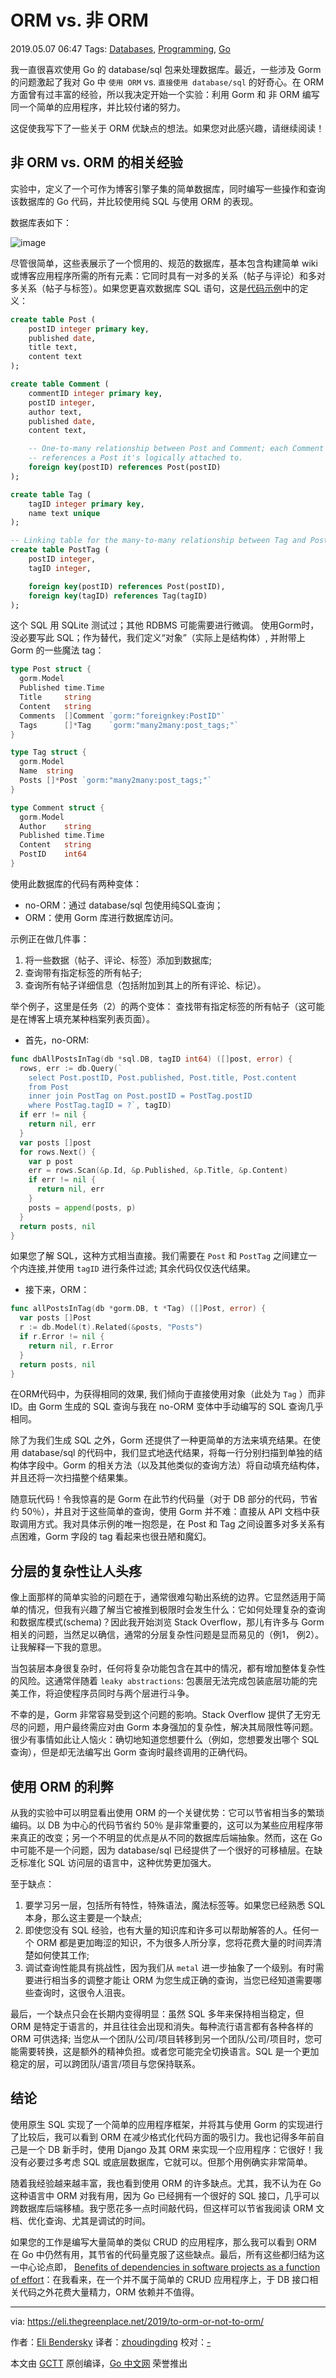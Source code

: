 # ORM vs. 非 ORM

2019.05.07 06:47  Tags: [Databases](https://eli.thegreenplace.net/tag/databases), [Programming](https://eli.thegreenplace.net/tag/programming), [Go](https://eli.thegreenplace.net/tag/go)

我一直很喜欢使用 Go 的 database/sql 包来处理数据库。最近，一些涉及 Gorm 的问题激起了我对 Go 中 `使用 ORM` vs. `直接使用 database/sql` 的好奇心。在 ORM 方面曾有过丰富的经验，所以我决定开始一个实验：利用 Gorm 和 非 ORM 编写同一个简单的应用程序，并比较付诸的努力。

这促使我写下了一些关于 ORM 优缺点的想法。如果您对此感兴趣，请继续阅读！

## 非 ORM vs. ORM 的相关经验

实验中，定义了一个可作为博客引擎子集的简单数据库，同时编写一些操作和查询该数据库的 Go 代码，并比较使用纯 SQL 与使用 ORM 的表现。

数据库表如下：

![image](https://raw.githubusercontent.com/studygolang/gctt-images/master/orm-or-not-orm/ormdbschema.png)

尽管很简单，这些表展示了一个惯用的、规范的数据库，基本包含构建简单 wiki 或博客应用程序所需的所有元素：它同时具有一对多的关系（帖子与评论）和多对多关系（帖子与标签）。如果您更喜欢数据库 SQL 语句，这是[代码示例](https://github.com/eliben/code-for-blog/tree/master/2019/orm-vs-no-orm/sql)中的定义：

```sql
create table Post (
    postID integer primary key,
    published date,
    title text,
    content text
);

create table Comment (
    commentID integer primary key,
    postID integer,
    author text,
    published date,
    content text,

    -- One-to-many relationship between Post and Comment; each Comment
    -- references a Post it's logically attached to.
    foreign key(postID) references Post(postID)
);

create table Tag (
    tagID integer primary key,
    name text unique
);

-- Linking table for the many-to-many relationship between Tag and Post
create table PostTag (
    postID integer,
    tagID integer,

    foreign key(postID) references Post(postID),
    foreign key(tagID) references Tag(tagID)
);
```

这个 SQL 用 SQLite 测试过；其他 RDBMS 可能需要进行微调。 使用Gorm时，没必要写此 SQL；作为替代，我们定义“对象”（实际上是结构体）, 并附带上 Gorm 的一些魔法 tag：

```go
type Post struct {
  gorm.Model
  Published time.Time
  Title     string
  Content   string
  Comments  []Comment `gorm:"foreignkey:PostID"`
  Tags      []*Tag    `gorm:"many2many:post_tags;"`
}

type Tag struct {
  gorm.Model
  Name  string
  Posts []*Post `gorm:"many2many:post_tags;"`
}

type Comment struct {
  gorm.Model
  Author    string
  Published time.Time
  Content   string
  PostID    int64
}
```

使用此数据库的代码有两种变体：
* no-ORM：通过 database/sql 包使用纯SQL查询；
* ORM：使用 Gorm 库进行数据库访问。

示例正在做几件事：
1. 将一些数据（帖子、评论、标签）添加到数据库;
2. 查询带有指定标签的所有帖子;
3. 查询所有帖子详细信息（包括附加到其上的所有评论、标记）。

举个例子，这里是任务（2）的两个变体： 查找带有指定标签的所有帖子（这可能是在博客上填充某种档案列表页面）。

* 首先，no-ORM:

```go
func dbAllPostsInTag(db *sql.DB, tagID int64) ([]post, error) {
  rows, err := db.Query(`
    select Post.postID, Post.published, Post.title, Post.content
    from Post
    inner join PostTag on Post.postID = PostTag.postID
    where PostTag.tagID = ?`, tagID)
  if err != nil {
    return nil, err
  }
  var posts []post
  for rows.Next() {
    var p post
    err = rows.Scan(&p.Id, &p.Published, &p.Title, &p.Content)
    if err != nil {
      return nil, err
    }
    posts = append(posts, p)
  }
  return posts, nil
}
```

如果您了解 SQL，这种方式相当直接。我们需要在 `Post` 和 `PostTag` 之间建立一个内连接,并使用 `tagID` 进行条件过滤; 其余代码仅仅迭代结果。

* 接下来，ORM：

```go
func allPostsInTag(db *gorm.DB, t *Tag) ([]Post, error) {
  var posts []Post
  r := db.Model(t).Related(&posts, "Posts")
  if r.Error != nil {
    return nil, r.Error
  }
  return posts, nil
}
```

在ORM代码中，为获得相同的效果, 我们倾向于直接使用对象（此处为 `Tag` ）而非 ID。由 Gorm 生成的 SQL 查询与我在 no-ORM 变体中手动编写的 SQL 查询几乎相同。

除了为我们生成 SQL 之外，Gorm 还提供了一种更简单的方法来填充结果。在使用 database/sql 的代码中，我们显式地迭代结果，将每一行分别扫描到单独的结构体字段中。Gorm 的相关方法（以及其他类似的查询方法）将自动填充结构体，并且还将一次扫描整个结果集。

随意玩代码！令我惊喜的是 Gorm 在此节约代码量（对于 DB 部分的代码，节省约 50％），并且对于这些简单的查询，使用 Gorm 并不难：直接从 API 文档中获取调用方式。我对具体示例的唯一抱怨是，在 Post 和 Tag 之间设置多对多关系有点困难，Gorm 字段的 tag 看起来也很丑陋和魔幻。

## 分层的复杂性让人头疼
像上面那样的简单实验的问题在于，通常很难勾勒出系统的边界。它显然适用于简单的情况，但我有兴趣了解当它被推到极限时会发生什么：它如何处理复杂的查询和数据库模式(schema)？因此我开始浏览 Stack Overflow，那儿有许多与 Gorm 相关的问题，当然足以确信，通常的分层复杂性问题是显而易见的（例1， 例2）。让我解释一下我的意思。

当包装层本身很复杂时，任何将复杂功能包含在其中的情况，都有增加整体复杂性的风险。这通常伴随着 `leaky abstractions`: 包裹层无法完成包装底层功能的完美工作，将迫使程序员同时与两个层进行斗争。

不幸的是，Gorm 非常容易受到这个问题的影响。Stack Overflow 提供了无穷无尽的问题，用户最终需应对由 Gorm 本身强加的复杂性，解决其局限性等问题。很少有事情如此让人恼火：确切地知道您想要什么（例如，您想要发出哪个 SQL 查询），但是却无法编写出 Gorm 查询时最终调用的正确代码。

## 使用 ORM 的利弊
从我的实验中可以明显看出使用 ORM 的一个关键优势：它可以节省相当多的繁琐编码。以 DB 为中心的代码节省约 50％ 是非常重要的，这可以为某些应用程序带来真正的改变；另一个不明显的优点是从不同的数据库后端抽象。然而，这在 Go 中可能不是一个问题，因为 database/sql 已经提供了一个很好的可移植层。在缺乏标准化 SQL 访问层的语言中，这种优势更加强大。

至于缺点：
1. 要学习另一层，包括所有特性，特殊语法，魔法标签等。如果您已经熟悉 SQL 本身，那么这主要是一个缺点;
2. 即使您没有 SQL 经验，也有大量的知识库和许多可以帮助解答的人。任何一个 ORM 都是更加晦涩的知识，不为很多人所分享，您将花费大量的时间弄清楚如何使其工作;
3. 调试查询性能具有挑战性，因为我们从 `metal` 进一步抽象了一个级别。有时需要进行相当多的调整才能让 ORM 为您生成正确的查询，当您已经知道需要哪些查询时，这很令人沮丧。

最后，一个缺点只会在长期内变得明显：虽然 SQL 多年来保持相当稳定，但 ORM 是特定于语言的，并且往往会出现和消失。每种流行语言都有各种各样的 ORM 可供选择; 当您从一个团队/公司/项目转移到另一个团队/公司/项目时，您可能需要转换，这是额外的精神负担。或者您可能完全切换语言。SQL 是一个更加稳定的层，可以跨团队/语言/项目与您保持联系。

## 结论
使用原生 SQL 实现了一个简单的应用程序框架，并将其与使用 Gorm 的实现进行了比较后，我可以看到 ORM 在减少格式化代码方面的吸引力。我也记得多年前自己是一个 DB 新手时，使用 Django 及其 ORM 来实现一个应用程序：它很好！我没有必要过多考虑 SQL 或底层数据库，它就可以。但那个用例确实非常简单。

随着我经验越来越丰富，我也看到使用 ORM 的许多缺点。尤其，我不认为在 Go 这种语言中 ORM 对我有用，因为 Go 已经拥有一个很好的 SQL 接口，几乎可以跨数据库后端移植。我宁愿花多一点时间敲代码，但这样可以节省我阅读 ORM 文档、优化查询、尤其是调试的时间。

如果您的工作是编写大量简单的类似 CRUD 的应用程序，那么我可以看到 ORM 在 Go 中仍然有用，其节省的代码量克服了这些缺点。最后，所有这些都归结为这一中心论点即， [Benefits of dependencies in software projects as a function of effort](https://eli.thegreenplace.net/2017/benefits-of-dependencies-in-software-projects-as-a-function-of-effort/)：在我看来，在一个并不属于简单的 CRUD 应用程序上，于 DB 接口相关代码之外花费大量精力，ORM 依赖并不值得。

---

via: https://eli.thegreenplace.net/2019/to-orm-or-not-to-orm/

作者：[Eli Bendersky](https://eli.thegreenplace.net/)
译者：[zhoudingding](http://blog.zhoudingding.com/)
校对：[-](-)

本文由 [GCTT](https://github.com/studygolang/GCTT) 原创编译，[Go 中文网](https://studygolang.com/) 荣誉推出
